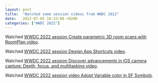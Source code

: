 ```yaml
---
layout: post
title:  "Watched some session videos from WWDC 2022"
date:   2022-07-05 18:33:00 +0200
categories: ["WWDC 2022"]
---
```

Watched [WWDC 2022 session Create parametric 3D room scans with RoomPlan
 video](https://developer.apple.com/wwdc22/10127).

Watched [WWDC 2022 session Design App Shortcuts video](https://developer.apple.com/wwdc22/10169).

Watched [WWDC 2022 session Discover advancements in iOS camera capture: Depth, focus, and multitasking video](https://developer.apple.com/wwdc22/110429).

Watched [WWDC 2022 session video Adopt Variable color in SF Symbols](https://developer.apple.com/wwdc22/10158).

